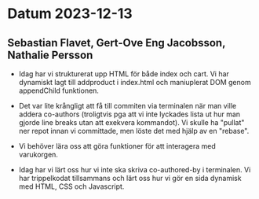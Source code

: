 # Datum 2023-12-13

## Sebastian Flavet, Gert-Ove Eng Jacobsson, Nathalie Persson

- Idag har vi strukturerat upp HTML för både index och cart. Vi har dynamiskt lagt till addproduct i index.html och maniuplerat DOM genom appendChild funktionen.

- Det var lite krångligt att få till commiten via terminalen när man ville addera co-authors (troligtvis pga att vi inte lyckades lista ut hur man gjorde line breaks utan att exekvera kommandot). Vi skulle ha "pullat" ner repot innan vi committade, men löste det med hjälp av en "rebase".

- Vi behöver lära oss att göra funktioner för att interagera med varukorgen.

- Idag har vi lärt oss hur vi inte ska skriva co-authored-by i terminalen. Vi har trippelkodat tillsammans och lärt oss hur vi gör en sida dynamisk med HTML, CSS och Javascript.
